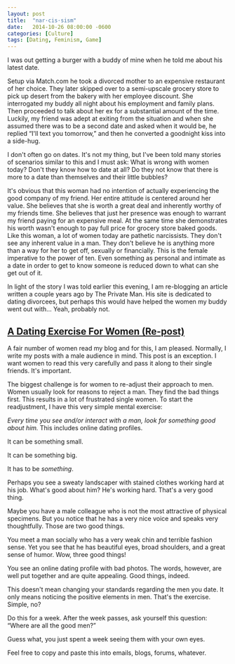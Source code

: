 ```yaml
---
layout: post
title:  "nar·cis·sism"
date:   2014-10-26 08:00:00 -0600
categories: [Culture]
tags: [Dating, Feminism, Game]
---
```


I was out getting a burger with a buddy of mine when he told me about his latest date.

Setup via Match.com he took a divorced mother to an expensive restaurant of her choice. They later skipped over to a semi-upscale grocery store to pick up desert from the bakery with her employee discount. She interrogated my buddy all night about his employment and family plans. Then proceeded to talk about her ex for a substantial amount of the time. Luckily, my friend was adept at exiting from the situation and when she assumed there was to be a second date and asked when it would be, he replied “I'll text you tomorrow,” and then he converted a goodnight kiss into a side-hug.

I don't often go on dates. It's not my thing, but I've been told many stories of scenarios similar to this and I must ask: What is wrong with women today? Don't they know how to date at all? Do they not know that there is more to a date than themselves and their little bubbles?

It's obvious that this woman had no intention of actually experiencing the good company of my friend. Her entire attitude is centered around her value. She believes that she is worth a great deal and inherently worthy of my friends time. She believes that just her presence was enough to warrant my friend paying for an expensive meal. At the same time she demonstrates his worth wasn't enough to pay full price for grocery store baked goods. Like this woman, a lot of women today are pathetic narcissists. They don't see any inherent value in a man. They don't believe he is anything more than a way for her to get off, sexually or financially. This is the female imperative to the power of ten. Even something as personal and intimate as a date in order to get to know someone is reduced down to what can she get out of it.

In light of the story I was told earlier this evening, I am re-blogging an article written a couple years ago by The Private Man. His site is dedicated to dating divorcees, but perhaps this would have helped the women my buddy went out with... Yeah, probably not.

## [A Dating Exercise For Women (Re-post)](https://theprivateman.wordpress.com/2014/10/26/a-dating-exercise-for-women-re-post/)

A fair number of women read my blog and for this, I am pleased. Normally, I write my posts with a male audience in mind. This post is an exception. I want women to read this very carefully and pass it along to their single friends. It's important.

The biggest challenge is for women to re-adjust their approach to men. Women usually look for reasons to reject a man. They find the bad things first. This results in a lot of frustrated single women. To start the readjustment, I have this very simple mental exercise:

*Every time you see and/or interact with a man, look for something good about him.* This includes online dating profiles.

It can be something small.

It can be something big.

It has to be *something*.

Perhaps you see a sweaty landscaper with stained clothes working hard at his job. What's good about him? He's working hard. That's a very good thing.

Maybe you have a male colleague who is not the most attractive of physical specimens. But you notice that he has a very nice voice and speaks very thoughtfully. Those are two good things.

You meet a man socially who has a very weak chin and terrible fashion sense. Yet you see that he has beautiful eyes, broad shoulders, and a great sense of humor. Wow, three good things!

You see an online dating profile with bad photos. The words, however, are well put together and are quite appealing. Good things, indeed.

This doesn't mean changing your standards regarding the men you date. It only means noticing the positive elements in men. That's the exercise. Simple, no?

Do this for a week. After the week passes, ask yourself this question: “Where are all the good men?”

Guess what, you just spent a week seeing them with your own eyes.

Feel free to copy and paste this into emails, blogs, forums, whatever.
